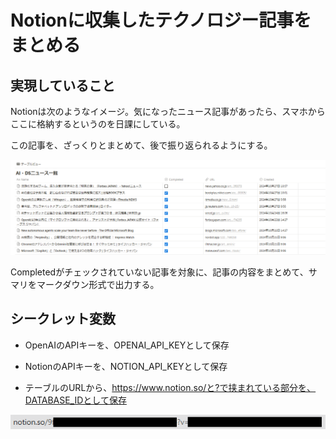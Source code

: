 # Notionに収集したテクノロジー記事をまとめる

## 実現していること

Notionは次のようなイメージ。気になったニュース記事があったら、スマホからここに格納するというのを日課にしている。

この記事を、ざっくりとまとめて、後で振り返られるようにする。

![alt text](img/image.png)

Completedがチェックされていない記事を対象に、記事の内容をまとめて、サマリをマークダウン形式で出力する。


## シークレット変数

* OpenAIのAPIキーを、OPENAI_API_KEYとして保存

* NotionのAPIキーを、NOTION_API_KEYとして保存

* テーブルのURLから、https://www.notion.so/と?で挟まれている部分を、DATABASE_IDとして保存

![alt text](img/image-1.png)